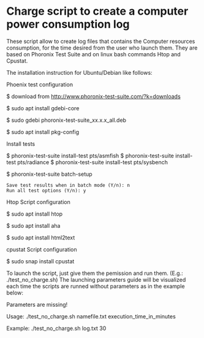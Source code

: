 # Charge script to create a computer power consumption log

These script allow to create log files that contains the Computer resources consumption, for the time desired from the user who launch them.
They are based on Phoronix Test Suite and on linux bash commands Htop and Cpustat.

The installation instruction for Ubuntu/Debian like follows:

Phoenix test configuration 

$ download from http://www.phoronix-test-suite.com/?k=downloads

$ sudo apt install gdebi-core

$ sudo gdebi phoronix-test-suite_xx.x.x_all.deb

$ sudo apt install pkg-config


Install tests

$ phoronix-test-suite install-test pts/asmfish
$ phoronix-test-suite install-test pts/radiance
$ phoronix-test-suite install-test pts/sysbench

$ phoronix-test-suite batch-setup

    Save test results when in batch mode (Y/n): n
    Run all test options (Y/n): y

Htop Script configuration

$ sudo apt install htop

$ sudo apt install aha

$ sudo apt install html2text


cpustat Script configuration 

$ sudo snap install cpustat


To launch the script, just give them the pemission and run them. (E.g.:  ./test_no_charge.sh)
The launching parameters guide will be visualized each time the scripts are runned without parameters
as in the example below: 

Parameters are missing!

Usage: ./test_no_charge.sh namefile.txt  execution_time_in_minutes

Example: ./test_no_charge.sh log.txt 30


